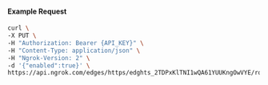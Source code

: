 <!-- Code generated for API Clients. DO NOT EDIT. -->
#### Example Request
```bash
curl \
-X PUT \
-H "Authorization: Bearer {API_KEY}" \
-H "Content-Type: application/json" \
-H "Ngrok-Version: 2" \
-d '{"enabled":true}' \
https://api.ngrok.com/edges/https/edghts_2TDPxKlTNI1wQA61YUUKngOwVYE/routes/edghtsrt_2TDPxOVokXgByCsC1xBN51OB2nH/websocket_tcp_converter
